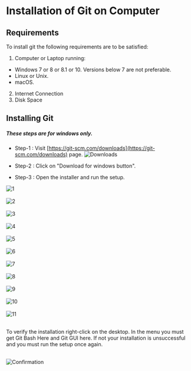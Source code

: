 # Installation of Git on Computer

## Requirements <br>

To install git the following requirements are to be satisfied:
1. Computer or Laptop running:
  * Windows 7 or 8 or 8.1 or 10. Versions below 7 are not preferable.
  * Linux or Unix.
  * macOS. <br>
2. Internet Connection
3. Disk Space

## Installing Git <br>
##### These steps are for windows only.
* Step-1 : Visit [https://git-scm.com/downloads](https://git-scm.com/downloads) page.
![Downloads](https://github.com/nageswar517/git/blob/master/download.jpg?raw=true) <br>

* Step-2 : Click on "Download for windows button".
* Step-3 : Open the installer and run the setup. <br>

![1](https://github.com/nageswar517/git/blob/master/1.jpg?raw=true) <br><br> 
![2](https://github.com/nageswar517/git/blob/master/2.jpg?raw=true)<br><br>
![3](https://github.com/nageswar517/git/blob/master/3.jpg?raw=true) <br><br> 
![4](https://github.com/nageswar517/git/blob/master/4.jpg?raw=true) <br><br> 
![5](https://github.com/nageswar517/git/blob/master/5.jpg?raw=true) <br><br> 
![6](https://github.com/nageswar517/git/blob/master/6.jpg?raw=true) <br><br> 
![7](https://github.com/nageswar517/git/blob/master/7.jpg?raw=true) <br><br> 
![8](https://github.com/nageswar517/git/blob/master/8.jpg?raw=true) <br><br> 
![9](https://github.com/nageswar517/git/blob/master/9.jpg?raw=true) <br><br> 
![10](https://github.com/nageswar517/git/blob/master/10.jpg?raw=true) <br><br>
![11](https://github.com/nageswar517/git/blob/master/11.jpg?raw=true) <br><br>

To verify the installation right-click on the desktop. In the menu you must get Git Bash Here and Git GUI here. If not your installation is unsuccessful and you must run the setup once again.<br> <br>

![Confirmation](https://github.com/nageswar517/git/blob/master/done.jpg?raw=true)
